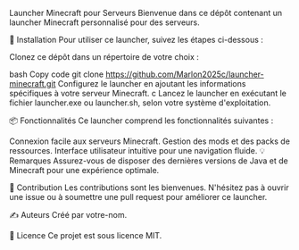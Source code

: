 Launcher Minecraft pour Serveurs
Bienvenue dans ce dépôt contenant un launcher Minecraft personnalisé pour des serveurs.

🚀 Installation
Pour utiliser ce launcher, suivez les étapes ci-dessous :

Clonez ce dépôt dans un répertoire de votre choix :

bash
Copy code
git clone https://github.com/Marlon2025c/launcher-minecraft.git
Configurez le launcher en ajoutant les informations spécifiques à votre serveur Minecraft.
c
Lancez le launcher en exécutant le fichier launcher.exe ou launcher.sh, selon votre système d'exploitation.

📦 Fonctionnalités
Ce launcher comprend les fonctionnalités suivantes :

Connexion facile aux serveurs Minecraft.
Gestion des mods et des packs de ressources.
Interface utilisateur intuitive pour une navigation fluide.
💡 Remarques
Assurez-vous de disposer des dernières versions de Java et de Minecraft pour une expérience optimale.

🤝 Contribution
Les contributions sont les bienvenues. N'hésitez pas à ouvrir une issue ou à soumettre une pull request pour améliorer ce launcher.

✍️ Auteurs
Créé par votre-nom.

📄 Licence
Ce projet est sous licence MIT.
